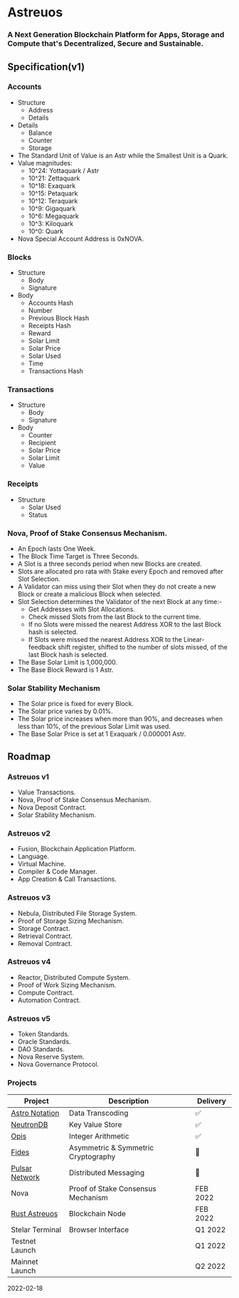 
# Astreuos

### A Next Generation Blockchain Platform for Apps, Storage and Compute that's Decentralized, Secure and Sustainable.

## Specification(v1)

### Accounts
- Structure
    - Address
    - Details
- Details
    - Balance
    - Counter
    - Storage
- The Standard Unit of Value is an Astr while the Smallest Unit is a Quark.
- Value magnitudes:
    - 10^24: Yottaquark / Astr
    - 10^21: Zettaquark
    - 10^18: Exaquark
    - 10^15: Petaquark
    - 10^12: Teraquark
    - 10^9: Gigaquark
    - 10^6: Megaquark
    - 10^3: Kiloquark
    - 10^0: Quark
- Nova Special Account Address is 0xNOVA.

### Blocks
- Structure
    - Body
    - Signature
- Body
    - Accounts Hash
    - Number
    - Previous Block Hash
    - Receipts Hash
    - Reward
    - Solar Limit
    - Solar Price
    - Solar Used
    - Time
    - Transactions Hash

### Transactions
- Structure
    - Body
    - Signature
- Body
    - Counter
    - Recipient
    - Solar Price
    - Solar Limit
    - Value

### Receipts
- Structure
    - Solar Used
    - Status

### Nova, Proof of Stake Consensus Mechanism.
- An Epoch lasts One Week.
- The Block Time Target is Three Seconds.
- A Slot is a three seconds period when new Blocks are created.
- Slots are allocated pro rata with Stake every Epoch and removed after Slot Selection.
- A Validator can miss using their Slot when they do not create a new Block or create a malicious Block when selected.
- Slot Selection determines the Validator of the next Block at any time:-
    - Get Addresses with Slot Allocations.
    - Check missed Slots from the last Block to the current time.
    - If no Slots were missed the nearest Address XOR to the last Block hash is selected.
    - If Slots were missed the nearest Address XOR to the Linear-feedback shift register, shifted to the number of slots missed, of the last Block hash is selected.
- The Base Solar Limit is 1,000,000.
- The Base Block Reward is 1 Astr.


### Solar Stability Mechanism
- The Solar price is fixed for every Block.
- The Solar price varies by 0.01%.
- The Solar price increases when more than 90%, and decreases when less than 10%, of the previous Solar Limit was used.
- The Base Solar Price is set at 1 Exaquark / 0.000001 Astr.

## Roadmap

### Astreuos v1
- Value Transactions.
- Nova, Proof of Stake Consensus Mechanism.
- Nova Deposit Contract.
- Solar Stability Mechanism.

### Astreuos v2
- Fusion, Blockchain Application Platform.
- Language.
- Virtual Machine.
- Compiler & Code Manager.
- App Creation & Call Transactions.

### Astreuos v3
- Nebula, Distributed File Storage System.
- Proof of Storage Sizing Mechanism.
- Storage Contract.
- Retrieval Contract.
- Removal Contract.

### Astreuos v4
- Reactor, Distributed Compute System.
- Proof of Work Sizing Mechanism.
- Compute Contract.
- Automation Contract.

### Astreuos v5
- Token Standards.
- Oracle Standards.
- DAO Standards.
- Nova Reserve System.
- Nova Governance Protocol.

### Projects
| Project | Description | Delivery |
|---|---|---|
| [Astro Notation](https://github.com/stelar-software/rust-astro-notation) | Data Transcoding | ✅ |
| [NeutronDB](https://github.com/stelar-software/rust-neutrondb) | Key Value Store | ✅ |
| [Opis](https://github.com/stelar-software/rust-opis) | Integer Arithmetic | ✅ |
| [Fides](https://github.com/stelar-software/rust-fides) | Asymmetric & Symmetric Cryptography | 🚧 |
| [Pulsar Network](https://github.com/stelar-software/rust-pulsar-network)  | Distributed Messaging |  🚧 |
| Nova | Proof of Stake Consensus Mechanism | FEB 2022 |
| [Rust Astreuos](https://github.com/astreuos/rust-astreuos) | Blockchain Node | FEB 2022 |
| Stelar Terminal | Browser Interface | Q1 2022 |
| Testnet Launch | | Q1 2022 |
| Mainnet Launch | | Q2 2022 |

2022-02-18